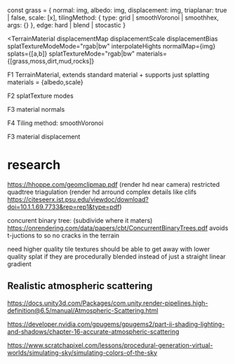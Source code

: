 const grass = {
normal: img,
albedo: img,
displacement: img,
triaplanar: true | false,
scale: [x],
tilingMethod: {
type: grid | smoothVoronoi | smoothhex,
args: {}
},
edge: hard | blend | stocastic
}

<TerrainMaterial
displacementMap
displacementScale
displacementBias
splatTextureModeMode="rgab|bw"
interpolateHights
normalMap={img}
splats={[a,b]}
splatTextureMode="rgab|bw"
materials={[grass,moss,dirt,mud,rocks]}

>

<!-- should be able to integrate dynamic mesh with physics system -->

F1
TerrainMaterial, extends standard material + supports just splatting
materials = {albedo,scale}

F2
splatTexture modes

F3
material normals

F4
Tiling method: smoothVoronoi

F3
material displacement

# research

https://hhoppe.com/geomclipmap.pdf
(render hd near camera)
restricted quadtree triagulation
(render hd arround complex details like clifs
https://citeseerx.ist.psu.edu/viewdoc/download?doi=10.1.1.69.7733&rep=rep1&type=pdf)

concurent binary tree:
(subdivide where it maters)
https://onrendering.com/data/papers/cbt/ConcurrentBinaryTrees.pdf
avoids t-juctions to so no cracks in the terrain

need higher quality tile textures
should be able to get away with lower quality splat if they are procedurally blended instead of just a straight linear gradient

## Realistic atmospheric scattering

https://docs.unity3d.com/Packages/com.unity.render-pipelines.high-definition@6.5/manual/Atmospheric-Scattering.html

https://developer.nvidia.com/gpugems/gpugems2/part-ii-shading-lighting-and-shadows/chapter-16-accurate-atmospheric-scattering

https://www.scratchapixel.com/lessons/procedural-generation-virtual-worlds/simulating-sky/simulating-colors-of-the-sky
